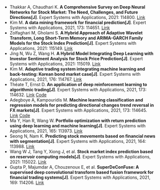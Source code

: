 * Thakkar A, Chaudhari K. <b>A Comprehensive Survey on Deep Neural Networks for Stock Market: The Need, Challenges, and Future Directions[J]</b>. Expert Systems with Applications, 2021: 114800. [Link](https://www.sciencedirect.com/science/article/pii/S0957417421002414)
* Kim M. <b>A data mining framework for financial prediction[J]</b>. Expert Systems with Applications, 2021, 173: 114651. [Link](https://www.sciencedirect.com/science/article/pii/S0957417421000920)
* Zolfaghari M, Gholami S. <b>A Hybrid Approach of Adaptive Wavelet Transform, Long Short-Term Memory and ARIMA-GARCH Family Models for the Stock Index Prediction[J]</b>. Expert Systems with Applications, 2021: 115149. [Link](https://www.sciencedirect.com/science/article/pii/S095741742100590X)
* Jing N, Wu Z, Wang H. <b>A Hybrid Model Integrating Deep Learning with Investor Sentiment Analysis for Stock Price Prediction[J]</b>. Expert Systems with Applications, 2021: 115019. [Link](https://www.sciencedirect.com/science/article/pii/S0957417421004607)
* Kim M. <b>Adaptive trading system integrating machine learning and back-testing: Korean bond market case[J]</b>. Expert Systems with Applications, 2021, 176: 114767. [Link](https://www.sciencedirect.com/science/article/pii/S0957417421002086)
* Théate T, Ernst D. <b>An application of deep reinforcement learning to algorithmic trading[J]</b>. Expert Systems with Applications, 2021, 173: 114632. [Link](https://www.sciencedirect.com/science/article/pii/S0957417421000737) [Code](https://github.com/ThibautTheate/An-Application-of-Deep-Reinforcement-Learning-to-Algorithmic-Trading)
* Adegboye A, Kampouridis M. <b>Machine learning classification and regression models for predicting directional changes trend reversal in FX markets[J]</b>. Expert Systems with Applications, 2021, 173: 114645. [Link](https://www.sciencedirect.com/science/article/pii/S0957417421000865) [Code](https://github.com/adesolaadegboye/SymbolicRegression)
* Ma Y, Han R, Wang W. <b>Portfolio optimization with return prediction using deep learning and machine learning[J]</b>. Expert Systems with Applications, 2021, 165: 113973. [Link](https://www.sciencedirect.com/science/article/pii/S0957417420307521)
* Seong N, Nam K. <b>Predicting stock movements based on financial news with segmentation[J]</b>. Expert Systems with Applications, 2021, 164: 113988. [Link](https://www.sciencedirect.com/science/article/pii/S095741742030765X)
* Wang W J, Tang Y, Xiong J, et al. <b>Stock market index prediction based on reservoir computing models[J]</b>. Expert Systems with Applications, 2021: 115022. [Link](https://www.sciencedirect.com/science/article/pii/S0957417421004632)
* Gupta P, Majumdar A, Chouzenoux E, et al. <b>SuperDeConFuse: A supervised deep convolutional transform based fusion framework for financial trading systems[J]</b>. Expert Systems with Applications, 2021, 169: 114206. [Link](https://www.sciencedirect.com/science/article/pii/S0957417420309349)